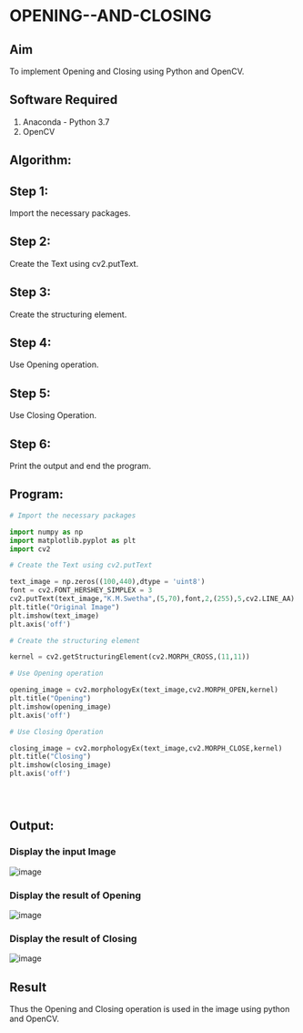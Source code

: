# OPENING--AND-CLOSING
## Aim
To implement Opening and Closing using Python and OpenCV.

## Software Required
1. Anaconda - Python 3.7
2. OpenCV
## Algorithm:
## Step 1:
Import the necessary packages.
<br>
## Step 2:
Create the Text using cv2.putText.
<br>
## Step 3:
Create the structuring element.
<br>
## Step 4:
Use Opening operation.
<br>
## Step 5:
Use Closing Operation.
<br>
## Step 6:
Print the output and end the program.
 <br>
## Program:

``` Python
# Import the necessary packages

import numpy as np
import matplotlib.pyplot as plt
import cv2

# Create the Text using cv2.putText

text_image = np.zeros((100,440),dtype = 'uint8')
font = cv2.FONT_HERSHEY_SIMPLEX = 3
cv2.putText(text_image,"K.M.Swetha",(5,70),font,2,(255),5,cv2.LINE_AA)
plt.title("Original Image")
plt.imshow(text_image)
plt.axis('off')

# Create the structuring element

kernel = cv2.getStructuringElement(cv2.MORPH_CROSS,(11,11))

# Use Opening operation

opening_image = cv2.morphologyEx(text_image,cv2.MORPH_OPEN,kernel)
plt.title("Opening")
plt.imshow(opening_image)
plt.axis('off')

# Use Closing Operation

closing_image = cv2.morphologyEx(text_image,cv2.MORPH_CLOSE,kernel)
plt.title("Closing")
plt.imshow(closing_image)
plt.axis('off')





```
## Output:

### Display the input Image
![image](https://github.com/swethamohanraj/OPENING--AND-CLOSING/assets/94228215/981f94c6-8ff6-4280-ad3b-20899c804512)


### Display the result of Opening
![image](https://github.com/swethamohanraj/OPENING--AND-CLOSING/assets/94228215/704c1df7-fffa-4075-9223-36f538aba0e1)


### Display the result of Closing
![image](https://github.com/swethamohanraj/OPENING--AND-CLOSING/assets/94228215/1fbaa7d2-411a-45ca-a8b2-cb9d6032cd64)


## Result
Thus the Opening and Closing operation is used in the image using python and OpenCV.
